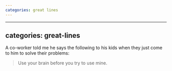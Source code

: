 ```yaml
---
categories: great lines
---
```


---
categories: great-lines
---

A co-worker told me he says the following to his kids when they just come to him to solve their problems:

> Use your brain before you try to use mine.

